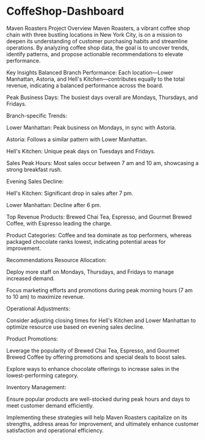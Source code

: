 # CoffeShop-Dashboard

Maven Roasters Project Overview
Maven Roasters, a vibrant coffee shop chain with three bustling locations in New York City, is on a mission to deepen its understanding of customer purchasing habits and streamline operations. By analyzing coffee shop data, the goal is to uncover trends, identify patterns, and propose actionable recommendations to elevate performance.

Key Insights
Balanced Branch Performance: Each location—Lower Manhattan, Astoria, and Hell's Kitchen—contributes equally to the total revenue, indicating a balanced performance across the board.

Peak Business Days: The busiest days overall are Mondays, Thursdays, and Fridays.

Branch-specific Trends:

Lower Manhattan: Peak business on Mondays, in sync with Astoria.

Astoria: Follows a similar pattern with Lower Manhattan.

Hell's Kitchen: Unique peak days on Tuesdays and Fridays.

Sales Peak Hours: Most sales occur between 7 am and 10 am, showcasing a strong breakfast rush.

Evening Sales Decline:

Hell's Kitchen: Significant drop in sales after 7 pm.

Lower Manhattan: Decline after 6 pm.

Top Revenue Products: Brewed Chai Tea, Espresso, and Gourmet Brewed Coffee, with Espresso leading the charge.

Product Categories: Coffee and tea dominate as top performers, whereas packaged chocolate ranks lowest, indicating potential areas for improvement.

Recommendations
Resource Allocation:

Deploy more staff on Mondays, Thursdays, and Fridays to manage increased demand.

Focus marketing efforts and promotions during peak morning hours (7 am to 10 am) to maximize revenue.

Operational Adjustments:

Consider adjusting closing times for Hell's Kitchen and Lower Manhattan to optimize resource use based on evening sales decline.

Product Promotions:

Leverage the popularity of Brewed Chai Tea, Espresso, and Gourmet Brewed Coffee by offering promotions and special deals to boost sales.

Explore ways to enhance chocolate offerings to increase sales in the lowest-performing category.

Inventory Management:

Ensure popular products are well-stocked during peak hours and days to meet customer demand efficiently.

Implementing these strategies will help Maven Roasters capitalize on its strengths, address areas for improvement, and ultimately enhance customer satisfaction and operational efficiency.
